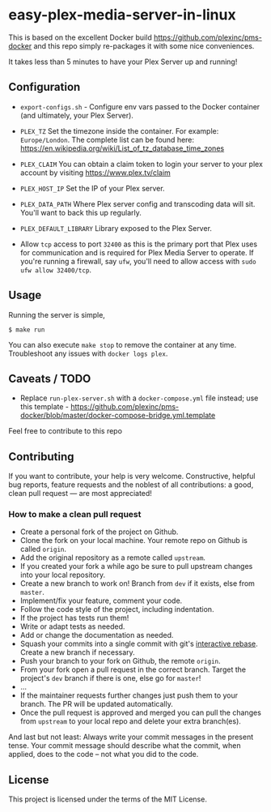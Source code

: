 # easy-plex-media-server-in-linux

This is based on the excellent Docker build https://github.com/plexinc/pms-docker and this repo simply re-packages it with some nice conveniences.

It takes less than 5 minutes to have your Plex Server up and running!

## Configuration

- `export-configs.sh` - Configure env vars passed to the Docker container (and ultimately, your Plex Server).

- `PLEX_TZ` Set the timezone inside the container. For example: `Europe/London`. The complete list can be found here: https://en.wikipedia.org/wiki/List_of_tz_database_time_zones
- `PLEX_CLAIM` You can obtain a claim token to login your server to your plex account by visiting https://www.plex.tv/claim
- `PLEX_HOST_IP` Set the IP of your Plex server.
- `PLEX_DATA_PATH` Where Plex server config and transcoding data will sit.  You'll want to back this up regularly.
- `PLEX_DEFAULT_LIBRARY` Library exposed to the Plex Server.
- Allow `tcp` access to port `32400` as this is the primary port that Plex uses for communication and is required for Plex Media Server to operate. If you're running a firewall, say `ufw`, you'll need to allow access with `sudo ufw allow 32400/tcp`.

## Usage

Running the server is simple,

```
$ make run
```

You can also execute `make stop` to remove the container at any time.  Troubleshoot any issues with `docker logs plex`.

## Caveats / TODO

- Replace `run-plex-server.sh` with a `docker-compose.yml` file instead; use this template - https://github.com/plexinc/pms-docker/blob/master/docker-compose-bridge.yml.template

Feel free to contribute to this repo

## Contributing

If you want to contribute, your help is very welcome.  Constructive, helpful bug reports, feature requests and the noblest of all contributions: a good, clean pull request &mdash; are most appreciated!

### How to make a clean pull request

- Create a personal fork of the project on Github.
- Clone the fork on your local machine. Your remote repo on Github is called `origin`.
- Add the original repository as a remote called `upstream`.
- If you created your fork a while ago be sure to pull upstream changes into your local repository.
- Create a new branch to work on! Branch from `dev` if it exists, else from `master`.
- Implement/fix your feature, comment your code.
- Follow the code style of the project, including indentation.
- If the project has tests run them!
- Write or adapt tests as needed.
- Add or change the documentation as needed.
- Squash your commits into a single commit with git's [interactive rebase](https://help.github.com/articles/interactive-rebase). Create a new branch if necessary.
- Push your branch to your fork on Github, the remote `origin`.
- From your fork open a pull request in the correct branch. Target the project's `dev` branch if there is one, else go for `master`!
- …
- If the maintainer requests further changes just push them to your branch. The PR will be updated automatically.
- Once the pull request is approved and merged you can pull the changes from `upstream` to your local repo and delete
your extra branch(es).

And last but not least: Always write your commit messages in the present tense. Your commit message should describe what the commit, when applied, does to the code – not what you did to the code.

## License

This project is licensed under the terms of the MIT License.